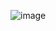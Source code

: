 ![image](https://github.com/pablitog21/svs-frontend/assets/149818575/8cade98d-9e2a-458d-bc57-1364078d4d4d)
